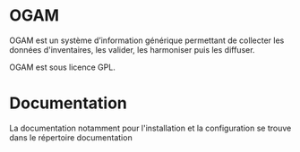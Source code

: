 # OGAM

OGAM est un système d’information générique permettant de collecter les données
d'inventaires, les valider, les harmoniser puis les diffuser. 
 
OGAM est sous licence GPL.


# Documentation
La documentation notamment pour l'installation et la configuration se trouve 
dans le répertoire documentation